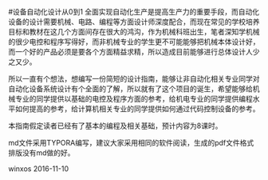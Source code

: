 #设备自动化设计从0到1
全面实现自动化生产是提高生产力的重要手段，而自动化设备的设计需要机械、电路、编程等方面设计师深度配合，而现在常见的学校培养目标和教材在这几个方面间存在很大的鸿沟，作为机械科班出生，笔者深知学机械的很少电控和程序写得好，而非机械专业的学生更不可能能够把机械本体设计好，而一个好的产品必须是要各个方面精益求精，所以造成目前能够进行总体设计人少之又少。

所以一直有个想法，想编写一份简短的设计指南，能够让非自动化相关专业同学对自动化设备系统设计有个全面的了解，所以就有了这个项目的诞生，希望能够给机械专业的同学提供以基础的电控及程序方面的参考，给机电专业的同学提供编程水平如何提高的参考，给计算机相关专业的同学提供如何通过代码控制设备的参考。

本指南假定读者已经有了基本的编程及相关基础，预计内容为8课时。

md文件采用TYPORA编写，建议大家采用相同的软件阅读，生成的pdf文件格式排版没有md做的好。

winxos 2016-11-10